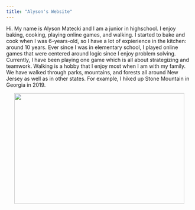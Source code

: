 ```yaml
---
title: "Alyson's Website"
---
```

Hi. My name is Alyson Matecki and I am a junior in highschool. I enjoy baking, cooking, playing online games, and walking. I started to bake and cook when I was 6-years-old, so I have a lot of expierience in the kitchen: around 10 years. Ever since I was in elementary school, I played online games that were centered around logic since I enjoy problem solving. Currently, I have been playing one game which is all about strategizing and teamwork. Walking is a hobby that I enjoy most when I am with my family. We have walked through parks, mountains, and forests all around New Jersey as well as in other states. For example, I hiked up Stone Mountain in Georgia in 2019. 
<p align="center">
  <img width="460" height="300" src="https://user-images.githubusercontent.com/84041082/119523762-05a79e00-bd4b-11eb-9f5c-f9f28bbc4dcb.jpg">
</p>

